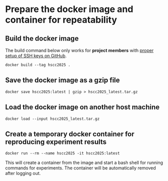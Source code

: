 # Prepare the docker image and container for repeatability

## Build the docker image
The build command below only works for **project members** with [proper setup of SSH keys on GitHub](https://docs.github.com/en/authentication/connecting-to-github-with-ssh).
```shell
docker build --tag hscc2025 .
```

## Save the docker image as a gzip file

```shell
docker save hscc2025:latest | gzip > hscc2025_latest.tar.gz
```

## Load the docker image on another host machine
```shell
docker load --input hscc2025_latest.tar.gz
```

## Create a temporary docker container for reproducing experiment results
```shell
docker run --rm --name hscc2025 -it hscc2025:latest
```
This will create a container from the image and start a bash shell for running commands for experiments.
The container will be automatically removed after logging out.
